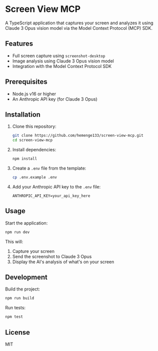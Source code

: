 # Screen View MCP

A TypeScript application that captures your screen and analyzes it using Claude 3 Opus vision model via the Model Context Protocol (MCP) SDK.

## Features

- Full screen capture using `screenshot-desktop`
- Image analysis using Claude 3 Opus vision model
- Integration with the Model Context Protocol SDK

## Prerequisites

- Node.js v16 or higher
- An Anthropic API key (for Claude 3 Opus)

## Installation

1. Clone this repository:
   ```bash
   git clone https://github.com/hemenge133/screen-view-mcp.git
   cd screen-view-mcp
   ```

2. Install dependencies:
   ```bash
   npm install
   ```

3. Create a `.env` file from the template:
   ```bash
   cp .env.example .env
   ```

4. Add your Anthropic API key to the `.env` file:
   ```
   ANTHROPIC_API_KEY=your_api_key_here
   ```

## Usage

Start the application:

```bash
npm run dev
```

This will:
1. Capture your screen
2. Send the screenshot to Claude 3 Opus
3. Display the AI's analysis of what's on your screen

## Development

Build the project:
```bash
npm run build
```

Run tests:
```bash
npm test
```

## License

MIT
